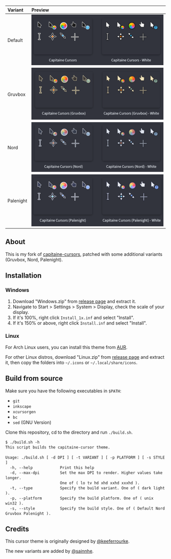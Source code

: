 | Variant   | Preview                           |
| :-------- | :-------------------------------- |
| Default   | ![Default](./img/Default.png)     |
| Gruvbox   | ![Gruvbox](./img/Gruvbox.png)     |
| Nord      | ![Nord](./img/Nord.png)           |
| Palenight | ![Palenight](./img/Palenight.png) |

## About

This is my fork of [capitaine-cursors](https://github.com/keeferrourke/capitaine-cursors), patched with some additional variants (Gruvbox, Nord, Palenight).

## Installation

### Windows

1. Download "Windows.zip" from [release page](https://github.com/sainnhe/capitaine-cursors/releases) and extract it.
2. Navigate to Start > Settings > System > Display, check the scale of your display.
3. If it's 100%, right click `Install_1x.inf` and select "Install".
4. If it's 150% or above, right click `Install.inf` and select "Install".

### Linux

For Arch Linux users, you can install this theme from [AUR](https://aur.archlinux.org/packages/capitaine-cursors-sainnhe-git).

For other Linux distros, download "Linux.zip" from [release page](https://github.com/sainnhe/capitaine-cursors/releases) and extract it, then copy the folders into `~/.icons` or `~/.local/share/icons`.

## Build from source

Make sure you have the following executables in `$PATH`:

- `git`
- `inkscape`
- `xcursorgen`
- `bc`
- `sed` (GNU Version)

Clone this repository, cd to the directory and run `./build.sh`.

```
$ ./build.sh -h
This script builds the capitaine-cursor theme.

Usage: ./build.sh [ -d DPI ] [ -t VARIANT ] [ -p PLATFORM ] [ -s STYLE ]
  -h, --help            Print this help
  -d, --max-dpi         Set the max DPI to render. Higher values take longer.
                        One of ( lo tv hd xhd xxhd xxxhd ).
  -t, --type            Specify the build variant. One of ( dark light ).
  -p, --platform        Specify the build platform. One of ( unix win32 ).
  -s, --style           Specify the build style. One of ( Default Nord Gruvbox Palenight ).
```

## Credits

This cursor theme is originally designed by [@keeferrourke](https://github.com/keeferrourke).

The new variants are added by [@sainnhe](https://github.com/sainnhe).
